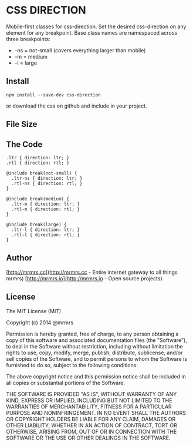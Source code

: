 # CSS DIRECTION

  Mobile-first classes for css-direction.
  Set the desired css-direction on any element for any breakpoint.
  Base class names are namespaced across three breakpoints:

*  -ns = not-small (covers everything larger than mobile)
*  -m  = medium
*  -l  = large

## Install
```
npm install --save-dev css-direction
```
or download the css on github and include in your project.

## File Size


## The Code
```
.ltr { direction: ltr; }
.rtl { direction: rtl; }

@include break(not-small) {
  .ltr-ns { direction: ltr; }
  .rtl-ns { direction: rtl; }
}

@include break(medium) {
  .ltr-m { direction: ltr; }
  .rtl-m { direction: rtl; }
}

@include break(large) {
  .ltr-l { direction: ltr; }
  .rtl-l { direction: rtl; }
}

```

## Author

[http://mrmrs.cc](http://mrmrs.cc - Entire internet gateway to all things mrmrs)
[http://mrmrs.io](http://mrmrs.io - Open source projects)

## License

The MIT License (MIT)

Copyright (c) 2014 @mrmrs

Permission is hereby granted, free of charge, to any person obtaining a copy
of this software and associated documentation files (the "Software"), to deal
in the Software without restriction, including without limitation the rights
to use, copy, modify, merge, publish, distribute, sublicense, and/or sell
copies of the Software, and to permit persons to whom the Software is
furnished to do so, subject to the following conditions:

The above copyright notice and this permission notice shall be included in
all copies or substantial portions of the Software.

THE SOFTWARE IS PROVIDED "AS IS", WITHOUT WARRANTY OF ANY KIND, EXPRESS OR
IMPLIED, INCLUDING BUT NOT LIMITED TO THE WARRANTIES OF MERCHANTABILITY,
FITNESS FOR A PARTICULAR PURPOSE AND NONINFRINGEMENT. IN NO EVENT SHALL THE
AUTHORS OR COPYRIGHT HOLDERS BE LIABLE FOR ANY CLAIM, DAMAGES OR OTHER
LIABILITY, WHETHER IN AN ACTION OF CONTRACT, TORT OR OTHERWISE, ARISING FROM,
OUT OF OR IN CONNECTION WITH THE SOFTWARE OR THE USE OR OTHER DEALINGS IN
THE SOFTWARE.

